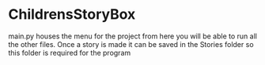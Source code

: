 # ChildrensStoryBox
main.py houses the menu for the project from here you will be able to run all the other files.
Once a story is made it can be saved in the Stories folder so this folder is required for the program
